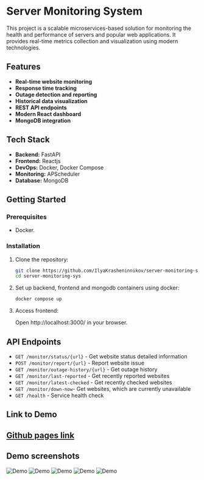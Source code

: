 # Server Monitoring System  

This project is a scalable microservices-based solution for monitoring the health and performance of servers and popular web applications. It provides real-time metrics collection and visualization using modern technologies.  

## Features  
- **Real-time website monitoring**
- **Response time tracking**
- **Outage detection and reporting**
- **Historical data visualization**
- **REST API endpoints**
- **Modern React dashboard**
- **MongoDB integration**

## Tech Stack  
- **Backend:** FastAPI  
- **Frontend:** Reactjs
- **DevOps:** Docker, Docker Compose  
- **Monitoring:** APScheduler  
- **Database:** MongoDB  

## Getting Started  

### Prerequisites  
- Docker.  

### Installation  
1. Clone the repository:

   ```bash  
   git clone https://github.com/IlyaKrasheninnikov/server-monitoring-sys.git  
   cd server-monitoring-sys
   ```
   
2. Set up backend, frontend and mongodb containers using docker:
  
    ```bash
    docker compose up
    ```

4. Access frontend:

   Open http://localhost:3000/ in your browser.


## API Endpoints

- ```GET /monitor/status/{url}``` - Get website status detailed information
- ```POST /monitor/report/{url}``` - Report website issue
- ```GET /monitor/outage-history/{url}``` - Get outage history
- ```GET /monitor/last-reported``` - Get recently reported websites
- ```GET /monitor/latest-checked``` - Get recently checked websites
- ```GET /monitor/down-now```- Get websites, which are currently unavailable
- ```GET /health``` - Service health check

## Link to Demo

## **[Github pages link](https://ilyakrasheninnikov.github.io/server-monitoring-sys/)**

## Demo screenshots

![Demo](https://github.com/user-attachments/assets/8df13c2a-6b4d-4ccb-8396-ffb4bc255126)
![Demo](https://github.com/user-attachments/assets/21124bbe-43e6-4f46-881d-b8f4820c2f52)
![Demo](https://github.com/user-attachments/assets/2927cb5a-a083-4603-a340-168042db30d4)
![Demo](https://github.com/user-attachments/assets/a0b8d2f0-efd2-41c2-8d22-dd60742cc1e7)
![Demo](https://github.com/user-attachments/assets/94632a2a-642f-473d-b15c-df0aec06762d)
